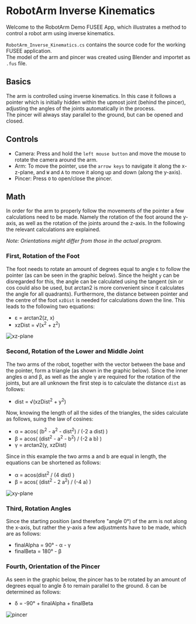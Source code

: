 # RobotArm Inverse Kinematics
Welcome to the RobotArm Demo FUSEE App, which illustrates a method to control a robot arm using inverse kinematics.

`RobotArm_Inverse_Kinematics.cs` contains the source code for the working FUSEE application.  
The model of the arm and pincer was created using Blender and importet as `.fus` file.

## Basics
The arm is controlled using inverse kinematics. In this case it follows a pointer which is initially hidden within the upmost joint (behind the pincer), adjusting the angles of the joints automatically in the process.  
The pincer will always stay parallel to the ground, but can be opened and closed.

## Controls
* Camera: Press and hold the `left mouse button` and move the mouse to rotate the camera around the arm.
* Arm: To move the pointer, use the `arrow keys` to navigate it along the x-z-plane, and `W` and `A` to move it along up and down (along the y-axis).
* Pincer: Press `O` to open/close the pincer.

## Math
In order for the arm to properly follow the movements of the pointer a few calculations need to be made. Namely the rotation of the foot around the y-axis, as well as the rotation of the joints around the z-axis. In the following the relevant calculations are explained.  

*Note: Orientations might differ from those in the actual program.*

### First, Rotation of the Foot
The foot needs to rotate an amount of degrees equal to angle &epsilon; to follow the pointer (as can be seen in the graphic below). Since the height `y` can be disregarded for this, the angle can be calculated using the tangent (sin or cos could also be used, but arctan2 is more convenient since it calculates the angle for all quadrants). Furthermore, the distance between pointer and the centre of the foot `xzDist` is needed for calculations down the line. This leads to the following two equations:  

* &epsilon; = arctan2(z, x)
* xzDist = &radic;(x<sup>2</sup> + z<sup>2</sup>)

![xz-plane](/Assets/xz-plane.png "xz-plane")

### Second, Rotation of the Lower and Middle Joint
The two arms of the robot, together with the vector between the base and the pointer, form a triangle (as shown in the graphic below). Since the inner angles &alpha; and &beta;, as well as the angle &gamma; are required for the rotation of the joints, but are all unknown the first step is to calculate the distance `dist` as follows:

* dist = &radic;(xzDist<sup>2</sup> + y<sup>2</sup>) 

Now, knowing the length of all the sides of the triangles, the sides calculate as follows, suing the law of cosines:
* &alpha; = acos( (b<sup>2</sup> - a<sup>2</sup> - dist<sup>2</sup>) / (-2 a dist) )
* &beta; = acos( (dist<sup>2</sup> - a<sup>2</sup> - b<sup>2</sup>) / (-2 a b) )
* &gamma; = arctan2(y, xzDist)

Since in this example the two arms a and b are equal in length, the equations can be shortened as follows:
* &alpha; = acos(dist<sup>2</sup> / (4 dist) )
* &beta; = acos( (dist<sup>2</sup> - 2 a<sup>2</sup>) / (-4 a) )

![xy-plane](/Assets/xy-plane.png "xy-plane")

### Third, Rotation Angles
Since the starting position (and therefore "angle 0°) of the arm is not along the x-axis, but rather the y-axis a few adjustments have to be made, which are as follows:
* finalAlpha = 90° - &alpha; - &gamma;
* finalBeta = 180° - &beta;

### Fourth, Orientation of the Pincer
As seen in the graphic below, the pincer has to be rotated by an amount of degrees equal to angle &delta; to remain parallel to the ground. &delta; can be determined as follows:
* &delta; = -90° + finalAlpha + finalBeta

![pincer](/Assets/pincer.png "pincer")